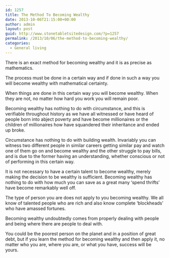 ```yaml
---
id: 1257
title: The Method To Becoming Wealthy
date: 2013-10-06T21:15:00+00:00
author: admin
layout: post
guid: http://www.stonetabletsitedesign.com/?p=1257
permalink: /2013/10/06/the-method-to-becoming-wealthy/
categories:
  - General living
---
```

There is an exact method for becoming wealthy and it is as precise as mathematics.

The process must be done in a certain way and if done in such a way you will become wealthy with mathematical certainty.

When things are done in this certain way you will become wealthy. When they are not, no matter how hard you work you will remain poor.

Becoming wealthy has nothing to do with circumstance, and this is verifiable throughout history as we have all witnessed or have heard of people born into abject poverty and have become millionaires or the children of millionaires how have squandered their inheritance and ended up broke.

Circumstance has nothing to do with building wealth. Invariably you can witness two different people in similar careers getting similar pay and watch one of them go on and become wealthy and the other struggle to pay bills, and is due to the former having an understanding, whether conscious or not of performing in this certain way.

It is not necessary to have a certain talent to become wealthy, merely making the decision to be wealthy is sufficient. Becoming wealthy has nothing to do with how much you can save as a great many &#8216;spend thrifts&#8217; have become remarkably well off.

The type of person you are does not apply to you becoming wealthy. We all know of talented people who are rich and also know complete &#8216;blockheads&#8217; who have amassed fortunes.

Becoming wealthy undoubtedly comes from properly dealing with people and being where there are people to deal with.

You could be the poorest person on the planet and in a position of great debt, but if you learn the method for becoming wealthy and then apply it, no matter who you are, where you are, or what you have, success will be yours.